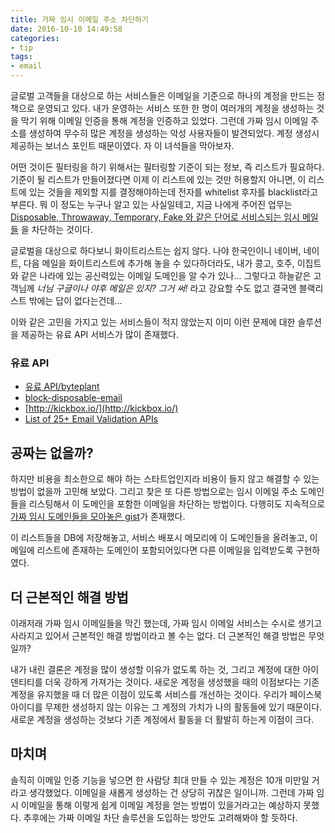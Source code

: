 ```yaml
---
title: 가짜 임시 이메일 주소 차단하기
date: 2016-10-10 14:49:58
categories:
- tip
tags:
- email
---
```


글로벌 고객들을 대상으로 하는 서비스들은 이메일을 기준으로 하나의 계정을 만드는 정책으로 운영되고 있다. 내가 운영하는 서비스 또한 한 명이 여러개의 계정을 생성하는 것을 막기 위해 이메일 인증을 통해 계정을 인증하고 있었다. 그런데 가짜 임시 이메일 주소를 생성하여 무수히 많은 계정을 생성하는 악성 사용자들이 발견되었다. 계정 생성시 제공하는 보너스 포인트 때문이였다. 자 이 녀석들을 막아보자.

<!-- more -->

어떤 것이든 필터링을 하기 위해서는 필터링할 기준이 되는 정보, 즉 리스트가 필요하다. 기준이 될 리스트가 만들어졌다면 이제 이 리스트에 있는 것만 허용할지 아니면, 이 리스트에 있는 것들을 제외할 지를 결정해야하는데 전자를 whitelist 후자를 blacklist라고 부른다. 뭐 이 정도는 누구나 알고 있는 사실일테고, 지금 나에게 주어진 업무는 [Disposable, Throwaway, Temporary, Fake 와 같은 단어로 서비스되는 임시 메일들](http://www.ghacks.net/2012/05/31/the-ultimate-disposable-email-provider-list-2012/) 을 차단하는 것이다.

글로벌을 대상으로 하다보니 화이트리스트는 쉽지 않다. 나야 한국인이니 네이버, 네이트, 다음 메일을 화이트리스트에 추가해 놓을 수 있다하더라도, 내가 콩고, 호주, 이집트와 같은 나라에 있는 공신력있는 이메일 도메인을 알 수가 있나... 그렇다고 하늘같은 고객님께 *너님 구글이나 야후 메일은 있지? 그거 써!* 라고 강요할 수도 없고 결국엔 블랙리스트 밖에는 답이 없다는건데...

이와 같은 고민을 가지고 있는 서비스들이 적지 않았는지 이미 이런 문제에 대한 솔루션을 제공하는 유료 API 서비스가 많이 존재했다.

### 유료 API
- [유료 API/byteplant](http://www.email-validator.net/block-fake-disposable-email-addresses.html)
- [block-disposable-email](http://www.block-disposable-email.com)
- [http://kickbox.io/](http://kickbox.io/)
- [List of 25+ Email Validation APIs](http://blog.mashape.com/list-of-25-email-validation-apis/)

## 공짜는 없을까?
하지만 비용을 최소한으로 해야 하는 스타트업인지라 비용이 들지 않고 해결할 수 있는 방법이 없을까 고민해 보았다. 그리고 찾은 또 다른 방법으로는 임시 이메일 주소 도메인들을 리스팅해서 이 도메인을 포함한 이메일을 차단하는 방법이다. 다행히도 지속적으로 [가짜 임시 도메인들을 모아놓은 gist](https://gist.github.com/michenriksen/8710649)가 존재했다.

이 리스트들을 DB에 저장해놓고, 서비스 배포시 메모리에 이 도메인들을 올려놓고, 이메일에 리스트에 존재하는 도메인이 포함되어있다면 다른 이메일을 입력받도록 구현하였다.

## 더 근본적인 해결 방법
이래저래 가짜 임시 이메일들을 막긴 했는데, 가짜 임시 이메일 서비스는 수시로 생기고 사라지고 있어서 근본적인 해결 방법이라고 볼 수는 없다. 더 근본적인 해결 방법은 무엇일까?

내가 내린 결론은 계정을 많이 생성할 이유가 없도록 하는 것, 그리고 계정에 대한 아이덴티티를 더욱 강하게 가져가는 것이다. 새로운 계정을 생성했을 때의 이점보다는 기존 계정을 유지했을 때 더 많은 이점이 있도록 서비스를 개선하는 것이다. 우리가 페이스북 아이디를 무제한 생성하지 않는 이유는 그 계정의 가치가 나의 활동들에 있기 때문이다. 새로운 계정을 생성하는 것보다 기존 계정에서 활동을 더 활발히 하는게 이점이 크다.

## 마치며
솔직히 이메일 인증 기능을 넣으면 한 사람당 최대 만들 수 있는 계정은 10개 미만일 거라고 생각했었다. 이메일을 새롭게 생성하는 건 상당히 귀찮은 일이니까. 그런데 가짜 임시 이메일을 통해 이렇게 쉽게 이메일 계정을 얻는 방법이 있을거라고는 예상하지 못했다. 추후에는 가짜 이메일 차단 솔루션을 도입하는 방안도 고려해봐야 할 듯하다.
